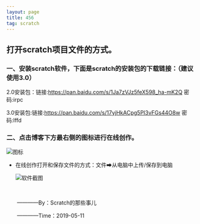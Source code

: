 ```yaml
---
layout: page
title: 456
tag: scratch
---
```


## 打开scratch项目文件的方式。

### **一、安装scratch软件，下面是scratch的安装包的下载链接：（建议使用3.0）**

2.0安装包：链接:https://pan.baidu.com/s/1Ja7zVJz5feX598_ha-mK2Q  密码:irpc

3.0安装包:链接:https://pan.baidu.com/s/17yjHkACpg5PI3vFGs44O8w  密码:lffd



### **二、点击博客下方最右侧的图标进行在线创作。**

![图标](https://github.com/scratch666/scratch666.github.io/raw/master/images/%E6%96%87%E7%AB%A0%E5%9B%BE%E7%89%87/1-%E8%87%AA%E7%94%B1%E5%88%9B%E4%BD%9C%E5%9B%BE%E6%A0%87.png)

- 在线创作打开和保存文件的方式：文件➡从电脑中上传/保存到电脑

  ![软件截图](https://github.com/scratch666/scratch666.github.io/raw/master/images/%E6%96%87%E7%AB%A0%E5%9B%BE%E7%89%87/1-%E6%89%93%E5%BC%80%E5%9B%BE%E6%A0%87.png) 				 	     

  ​								

  ​								                                 		————By：Scratch的那些事儿

  ​								                                		————Time：2019-05-11
 
